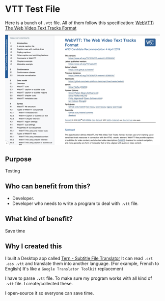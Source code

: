 # VTT Test File
Here is a bunch of `.vtt` file. 
All of them follow this specification: 
[WebVTT: The Web Video Text Tracks Format](https://www.w3.org/TR/webvtt1/)

![Spec Screenshot](./img/spec.jpg)

## Purpose
Testing

## Who can benefit from this?
* Developer.
* Developer who needs to write a program to deal with `.vtt` file.

## What kind of benefit?
Save time

## Why I created this
I built a Desktop app called [Tern - Subtitle File Translator](http://tern.1c7.me/) 
It can read `.srt` `.ass` `.vtt` and translate them into another language. (For example, French to English) 
It's like a `Google Translator Toolkit` replacement

I have to parse `.vtt` file. 
To make sure my program works with all kind of `.vtt` file. 
I create/collected these. 

I open-source it so everyone can save time.